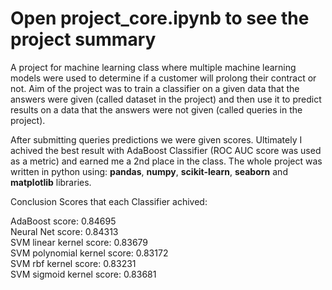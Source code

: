 # Open project_core.ipynb to see the project summary
  A project for machine learning class where multiple machine learning models were used to determine if a customer will prolong their contract or not. Aim of the project was to train a classifier on a given data that the answers were given (called dataset in the project) and then use it to predict results on a data that the answers were not given (called queries in the project).
  
  After submitting queries predictions we were given scores. Ultimately I achived the best result with AdaBoost Classifier (ROC AUC score was used as a metric) and earned me a 2nd place in the class.
The whole project was written in python using: **pandas**, **numpy**, **scikit-learn**, **seaborn** and **matplotlib** libraries.

Conclusion
Scores that each Classifier achived:

AdaBoost score: 0.84695 <br />
Neural Net score: 0.84313<br />
SVM linear kernel score: 0.83679<br />
SVM polynomial kernel score: 0.83172<br />
SVM rbf kernel score: 0.83231<br />
SVM sigmoid kernel score: 0.83681<br />


